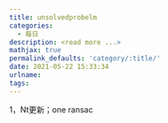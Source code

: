 ```yaml
---
title: unsolvedprobelm
categories:
  - 每日
description: <read more ...>
mathjax: true
permalink_defaults: 'category/:title/'
date: 2021-05-22 15:33:34
urlname:
tags:
---
```


1，Nt更新；one ransac

